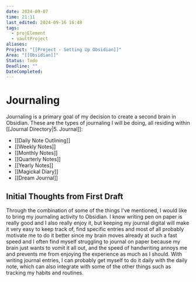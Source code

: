```yaml
---
date: 2024-09-07
time: 21:11
last_edited: 2024-09-16 16:48
tags:
  - projElement
  - vaultProject
aliases: 
Project: "[[Project - Setting Up Obsidian]]"
Area: "[[Obsidian]]"
Status: Todo
Deadline: ""
DateCompleted: 
---
```

# Journaling
Journaling is a primary goal of my decision to create a second brain in Obsidian.
These are the types of journaling I will be doing, all residing within [[Journal Directory|5. Journal]]:
- [[Daily Note Outlining]]
- [[Weekly Notes]]
- [[Monthly Notes]]
- [[Quarterly Notes]]
- [[Yearly Notes]]
- [[Magickal Diary]]
- [[Dream Journal]]

## Initial Thoughts from First Draft
Through the combination of some of the things I've mentioned, I would like to bring my journaling activity to Obsidian. I know writing pen on paper is really good and I also really enjoy it, but keeping my journal digital will make it very easy to keep track of, find specific entries and most of all probably motivate me to do it better since my brain moves already at such a fast speed and I often find myself struggling to journal on paper because my brain just wants to vomit it all out, and the speed of handwriting annoys me and prevents me from enjoying the experience as much as I should. With writing journal entries, I can probably get myself to do it daily with the daily note, which can also integrate with some of the other things such as tracking my habits and routines.
